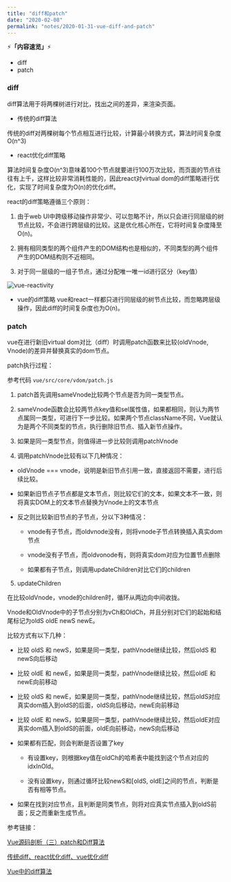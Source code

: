 ```yaml
---
title: "diff和patch"
date: "2020-02-08"
permalink: "notes/2020-01-31-vue-diff-and-patch"
---
```


⚡<strong>「内容速览」</strong>⚡

- diff
- patch

### diff
diff算法用于将两棵树进行对比，找出之间的差异，来渲染页面。

- 传统的diff算法

传统的diff对两棵树每个节点相互进行比较，计算最小转换方式，算法时间复杂度O(n^3)

- react优化diff策略

算法时间复杂度O(n^3)意味着100个节点就要进行100万次比较，而页面的节点往往有上千，这样比较非常消耗性能的，因此react对virtual dom的diff策略进行优化，实现了时间复杂度为O(n)的优化diff。

react的diff策略遵循三个原则：

1. 由于web UI中跨级移动操作非常少、可以忽略不计，所以只会进行同层级的树节点比较，不会进行跨层级的比较。这是优化核心所在，它将时间复杂度降至O(n)。

2. 拥有相同类型的两个组件产生的DOM结构也是相似的，不同类型的两个组件产生的DOM结构则不近相同。

3. 对于同一层级的一组子节点，通过分配唯一唯一id进行区分（key值）

![vue-reactivity](~@images/vue/diff.png)


- vue的diff策略
vue和react一样都只进行同层级的树节点比较，而忽略跨层级操作，因此diff的时间复杂度也为O(n)。


### patch
vue在进行新旧virtual dom对比（diff）时调用patch函数来比较(oldVnode, Vnode)的差异并替换真实的dom节点。

patch执行过程：

参考代码 `vue/src/core/vdom/patch.js`

1. patch首先调用sameVnode比较两个节点是否为同一类型节点。

2. sameVnode函数会比较两节点key值和sel属性值，如果都相同，则认为两节点属同一类型，可进行下一步比较。如果两个节点className不同，Vue就认为是两个不同类型的节点，执行删除旧节点、插入新节点操作。

3. 如果是同一类型节点，则值得进一步比较则调用patchVnode

4. 调用patchVnode比较有以下几种情况：

  - oldVnode === vnode，说明是新旧节点引用一致，直接返回不需要，进行后续比较。

  - 如果新旧节点子节点都是文本节点，则比较它们的文本，如果文本不一致，则将真实DOM上的文本节点替换为Vnode上的文本节点

  - 反之则比较新旧节点的子节点，分以下3种情况：
    
    - vnode有子节点，而oldvnode没有，则将vnode子节点转换插入真实dom节点

    - vnode没有子节点，而oldvonode有，则将真实dom对应为位置节点删除

    - 如果都有子节点，则调用updateChildren对比它们的children


5. updateChildren

在比较oldVnode，vnode的children时，循环从两边向中间收拢。

Vnode和OldVnode中的子节点分别为vCh和OldCh，并且分别对它们的起始和结尾标记为oldS oldE newS newE。

比较方式有以下几种：

  - 比较 oldS 和 newS，如果是同一类型，pathVnode继续比较，然后oldS 和 newS向后移动

  - 比较 oldE 和 newE，如果是同一类型，pathVnode继续比较，然后oldE 和 newE向前移动

  - 比较 oldS 和 newE，如果是同一类型，pathVnode继续比较，然后oldS对应真实dom插入到oldS的后面，oldS向后移动，newE向前移动

  - 比较 oldE 和 newS，如果是同一类型，pathVnode继续比较，然后oldE对应真实dom插入到oldS的前面，oldE向前移动，newS向后移动

  - 如果都有匹配，则会判断是否设置了key

    - 有设置key，则根据key值在oldCh的哈希表中能找到这个节点对应的idxInOld。

    - 没有设置key，则通过循环比较newS和[oldS, oldE]之间的节点，判断是否有相等节点。

  - 如果在找到对应节点，且判断是同类节点，则将对应真实节点插入到oldS前面；反之而重新生成节点。


参考链接：

[Vue源码剖析（三）patch和Diff算法](https://blog.csdn.net/qq_24073885/article/details/102783458)

[传统diff、react优化diff、vue优化diff](https://www.jianshu.com/p/398e63dc1969)

[Vue中的diff算法](https://segmentfault.com/a/1190000021896771)



